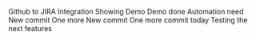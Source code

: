 Github to JIRA Integration
Showing Demo
Demo done
Automation need
New commit
One more New commit
One more commit today
Testing the next features
